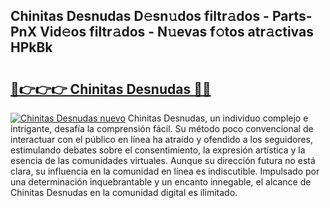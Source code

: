 ## Chinitas Desnudas D𝚎sn𝚞dos filtr𝚊dos - Parts-PnX Vid𝚎os filtr𝚊dos - N𝚞evas f𝚘tos atr𝚊ctivas HPkBk

# <h2><a href="http://mb1lv5.tromn.icu/?c=Chinitas+Desnudas">🔗👉👉👉 Chinitas Desnudas 🔗🔗</a></h2>

[![Chinitas Desnudas nuevo](https://i.imgur.com/pEAQMta.gif)](http://mb1lv5.tromn.icu/?c=Chinitas+Desnudas)
Chinitas Desnudas, un individuo complejo e intrigante, desafía la comprensión fácil. Su método poco convencional de interactuar con el público en línea ha atraído y ofendido a los seguidores, estimulando debates sobre el consentimiento, la expresión artística y la esencia de las comunidades virtuales. Aunque su dirección futura no está clara, su influencia en la comunidad en línea es indiscutible. Impulsado por una determinación inquebrantable y un encanto innegable, el alcance de Chinitas Desnudas en la comunidad digital es ilimitado.

